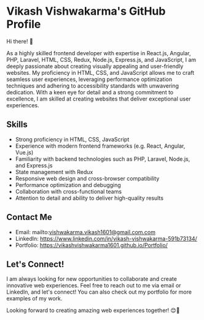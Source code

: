# Vikash Vishwakarma's GitHub Profile

Hi there! 👋

As a highly skilled frontend developer with expertise in React.js, Angular, PHP, Laravel, HTML, CSS, Redux, Node.js, Express.js, and JavaScript, I am deeply passionate about creating visually appealing and user-friendly websites. My proficiency in HTML, CSS, and JavaScript allows me to craft seamless user experiences, leveraging performance optimization techniques and adhering to accessibility standards with unwavering dedication. With a keen eye for detail and a strong commitment to excellence, I am skilled at creating websites that deliver exceptional user experiences.

## Skills
- Strong proficiency in HTML, CSS, JavaScript
- Experience with modern frontend frameworks (e.g. React, Angular, Vue.js)
- Familiarity with backend technologies such as PHP, Laravel, Node.js, and Express.js
- State management with Redux
- Responsive web design and cross-browser compatibility
- Performance optimization and debugging
- Collaboration with cross-functional teams
- Attention to detail and ability to deliver high-quality results

## Contact Me
- Email: mailto:vishwakarma.vikash1601@gmail.com.com
- LinkedIn: https://www.linkedin.com/in/vikash-vishwakarma-591b73134/
- Portfolio: https://vikashvishwakarma1601.github.io/Portfolio/

## Let's Connect!
I am always looking for new opportunities to collaborate and create innovative web experiences. Feel free to reach out to me via email or LinkedIn, and let's connect! You can also check out my portfolio for more examples of my work.

Looking forward to creating amazing web experiences together! 😊🚀
